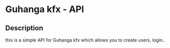 #  Guhanga kfx - API

## Description

this is a simple API for Guhanga kfx which allows you to create users, login..
